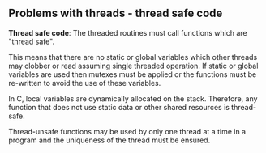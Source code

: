 ## Problems with threads - thread safe code

**Thread safe code**: The threaded routines must call functions which are "thread safe". 

This means that there are no static or global variables which other threads may clobber or read assuming single threaded operation. If static or global variables are used then mutexes must be applied or the functions must be re-written to avoid the use of these variables. 

In C, local variables are dynamically allocated on the stack. Therefore, any function that does not use static data or other shared resources is thread-safe. 

Thread-unsafe functions may be used by only one thread at a time in a program and the uniqueness of the thread must be ensured. 
